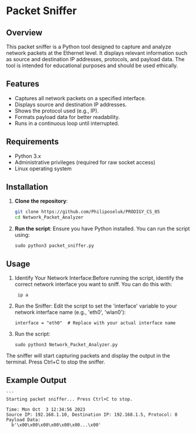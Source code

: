 # Packet Sniffer

## Overview

This packet sniffer is a Python tool designed to capture and analyze network packets at the Ethernet level. It displays relevant information such as source and destination IP addresses, protocols, and payload data. The tool is intended for educational purposes and should be used ethically.

## Features

- Captures all network packets on a specified interface.
- Displays source and destination IP addresses.
- Shows the protocol used (e.g., IP).
- Formats payload data for better readability.
- Runs in a continuous loop until interrupted.

## Requirements

- Python 3.x
- Administrative privileges (required for raw socket access)
- Linux operating system

## Installation

1. **Clone the repository**:

   ```bash
   git clone https://github.com/Philiposeluk/PRODIGY_CS_05
   cd Network_Packet_Analyzer
   
3. **Run the script**: Ensure you have Python installed. You can run the script using:

    ```
    sudo python3 packet_sniffer.py

## Usage 

1. Identify Your Network Interface:Before running the script, identify the correct network interface you want to sniff. You can do this with:

   ```
    ip a
3. Run the Sniffer: Edit the script to set the 'interface' variable to your network interface name (e.g., 'eth0', 'wlan0'):
    ```
    interface = "eth0"  # Replace with your actual interface name
4. Run the script:
   ```
   sudo python3 Network_Packet_Analyzer.py
The sniffer will start capturing packets and display the output in the terminal. Press Ctrl+C to stop the sniffer.

## Example Output 

    ```
    Starting packet sniffer... Press Ctrl+C to stop.

    Time: Mon Oct  3 12:34:56 2023
    Source IP: 192.168.1.10, Destination IP: 192.168.1.5, Protocol: 8
    Payload Data:
      b'\x00\x00\x00\x00\x00\x00...\x00'



